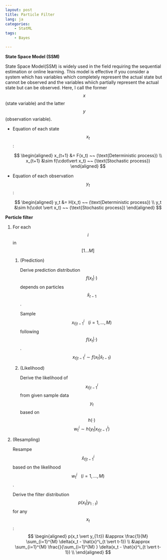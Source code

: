 ```yaml
---
layout: post
title: Particle Filter
lang: ja
categories:
    - StatML
tags:
    - Bayes

---
```




**State Space Model (SSM)**

State Space Model(SSM) is widely used in the field requiring the sequential estimation or online learning.
This model is effective if you consider a system which has variables which completely represent the actual state but cannot be observed and the variables whiich partially represent the actual state but can be observed. Here, I call the former $$x$$ (state variable) and the latter $$y$$ (observation variable).

- Equation of each state $$x_t$$ : 

  $$
  \begin{aligned}
  x_{t+1} &= F(x_t) ~~ (\text{Deterministic process}) \\
  x_{t+1} &\sim f(\cdot\vert x_t) ~~ (\text{Stochastic process}) 
  \end{aligned}
  $$

- Equation of each observation $$y_t$$ :

  $$
  \begin{aligned}
  y_t &= H(x_t) ~~ (\text{Deterministic process}) \\
  y_t &\sim h(\cdot \vert x_t) ~~ (\text{Stochastic process}) 
  \end{aligned}
  $$



**Perticle filter**


1. For each $$i$$ in $$[1 … M]$$

   1. (Prediction)

      Derive prediction distribution $$f(x_t \vert \cdot)$$ depends on particles $$\hat{x}_{t-1}$$.

      Sample $$x^{i}_{t \vert t-1} ~~~ (i = 1, \dots, M)$$ following $$f(x_t \vert \cdot)$$.
      $$
      x^{i}_{t \vert t-1} \sim f(x_t \vert \hat{x}_{t-1})
      $$
      

   2. (Likelihood)

      Derive the likelihood of $$x^i_{t \vert t-1}$$ from given sample data $$y_t$$ based on $$h(\cdot)$$
      $$
      w^i_t \sim h(y_t \vert x^i_{t \vert t-1})
      $$
      

2. (Resampling)

   Resampe $$\hat{x}^i_{t \vert t-1}$$ based on the likelihood $$w^i_t ~~~ (i=1,\dots,M)$$ .

   Derive the filter distribution $$p(x_t \vert y_{1:t})$$ for any $$x_t$$:
   $$
   \begin{aligned}
   p(x_t \vert y_{1:t}) 
   &\approx \frac{1}{M} \sum_{i=1}^{M} \delta(x_t - \hat{x}^i_{t \vert t-1}) \\
   &\approx \sum_{i=1}^{M} \frac{}{\sum_{i=1}^{M} } \delta(x_t - \hat{x}^i_{t \vert t-1}) \\
   \end{aligned}
   $$
   



